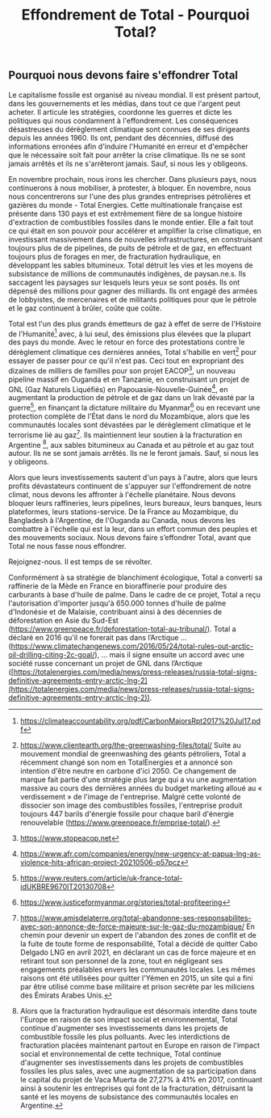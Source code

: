 ﻿---
title: "Effondrement de Total - Pourquoi Total?"
---

## Pourquoi nous devons faire s'effondrer Total

 Le capitalisme fossile est organisé au niveau mondial. Il est présent partout, dans les gouvernements et les médias, dans tout ce que l'argent peut acheter. Il articule les stratégies, coordonne les guerres et dicte les politiques qui nous condamnent à l'effondrement. Les conséquences désastreuses du dérèglement climatique sont connues de ses dirigeants depuis les années 1960. Ils ont, pendant des décennies, diffusé des informations erronées afin d'induire l'Humanité en erreur et d'empêcher que le nécessaire soit fait pour arrêter la crise climatique. Ils ne se sont jamais arrêtés et ils ne s'arrêteront jamais. Sauf, si nous les y obligeons.  
  
En novembre prochain, nous irons les chercher. Dans plusieurs pays, nous continuerons à nous mobiliser, à protester, à bloquer. En novembre, nous nous concentrerons sur l'une des plus grandes entreprises pétrolières et gazières du monde - Total Energies. Cette multinationale française est présente dans 130 pays et est extrêmement fière de sa longue histoire d'extraction de combustibles fossiles dans le monde entier. Elle a fait tout ce qui était en son pouvoir pour accélérer et amplifier  la crise climatique, en investissant massivement dans de nouvelles infrastructures, en construisant toujours plus de de pipelines, de puits de pétrole et de gaz, en effectuant toujours plus de forages en mer, de fracturation hydraulique, en développant les sables bitumineux. Total détruit les vies et les moyens de subsistance de millions de communautés indigènes, de paysan.ne.s. Ils saccagent les paysages sur lesquels leurs yeux se sont posés. Ils ont dépensé des millions pour gagner des milliards. Ils ont engagé des armées de lobbyistes, de mercenaires et de militants politiques pour que le pétrole et le gaz continuent à brûler, coûte que coûte.  
  
Total est l'un des plus grands émetteurs de gaz à effet de serre de l'Histoire de l'Humanité[^1] avec, à lui seul, des émissions plus élevées que la plupart des pays du monde. Avec le retour en force des protestations contre le dérèglement climatique ces dernières années, Total s'habille en vert[^2] pour essayer de passer pour ce qu'il n'est pas. Ceci tout en expropriant des dizaines de milliers de familles pour son projet EACOP[^3], un nouveau pipeline massif en Ouganda et en Tanzanie, en construisant un projet de GNL (Gaz Naturels Liquéfiés) en Papouasie-Nouvelle-Guinée[^4], en augmentant la production de pétrole et de gaz dans un Irak dévasté par la guerre[^5], en finançant la dictature militaire du Myanmar[^6] ou en recevant une protection complète de l'État dans le nord du Mozambique, alors que les communautés locales sont dévastées par le dérèglement climatique et le terrorisme lié au gaz[^7]. Ils maintiennent leur soutien à la fracturation en Argentine [^8], aux sables bitumineux au Canada et au pétrole et au gaz tout autour. Ils ne se sont jamais arrêtés. Ils ne le feront jamais. Sauf, si nous les y obligeons.  
  
Alors que leurs investissements sautent d'un pays à l'autre, alors que leurs profits dévastateurs continuent de s'appuyer sur l'effondrement de notre climat, nous devons les affronter à l'échelle planétaire. Nous devons bloquer leurs raffineries, leurs pipelines, leurs bureaux, leurs banques, leurs plateformes, leurs stations-service. De la France au Mozambique, du Bangladesh à l'Argentine, de l'Ouganda au Canada, nous devons les combattre à l'échelle qui est la leur, dans un effort commun des peuples et des mouvements sociaux. Nous devons faire s’effondrer Total, avant que Total ne nous fasse nous effondrer.  
  
Rejoignez-nous. Il est temps de se révolter.

[^1]: https://climateaccountability.org/pdf/CarbonMajorsRpt2017%20Jul17.pdf  
[^2]: https://www.clientearth.org/the-greenwashing-files/total/   Suite au mouvement mondial de greenwashing des géants pétroliers, Total a récemment changé son nom en TotalEnergies et a annoncé son intention d'être neutre en carbone d'ici 2050. Ce changement de marque fait partie d'une stratégie plus large qui a vu une augmentation massive au cours des dernières années du budget marketing alloué au « verdissement » de l'image de l'entreprise. Malgré cette volonté de dissocier son image des combustibles fossiles, l'entreprise produit toujours 447 barils d'énergie fossile pour chaque baril d'énergie renouvelable (https://www.greenpeace.fr/emprise-total/).  
  
Conformément à sa stratégie de blanchiment écologique, Total a converti sa raffinerie de la Mède en France en bioraffinerie pour produire des carburants à base d'huile de palme. Dans le cadre de ce projet, Total a reçu l'autorisation d'importer jusqu'à 650.000 tonnes d'huile de palme d'Indonésie et de Malaisie, contribuant ainsi à des décennies de déforestation en Asie du Sud-Est (https://www.greenpeace.fr/deforestation-total-au-tribunal/).
Total a déclaré en 2016 qu'il ne forerait pas dans l’Arctique  ... (https://www.climatechangenews.com/2016/05/24/total-rules-out-arctic-oil-drilling-citing-2c-goal/),  ... mais il signe ensuite un accord avec une société russe concernant un projet de GNL dans l’Arctique ([https://totalenergies.com/media/news/press-releases/russia-total-signs-definitive-agreements-entry-arctic-lng-2](https://totalenergies.com/media/news/press-releases/russia-total-signs-definitive-agreements-entry-arctic-lng-2)).

[^3]: https://www.stopeacop.net  
[^4]: https://www.afr.com/companies/energy/new-urgency-at-papua-lng-as-violence-hits-african-project-20210506-p57pcz  
[^5]: https://www.reuters.com/article/uk-france-total-idUKBRE9670IT20130708  
[^6]: https://www.justiceformyanmar.org/stories/total-profiteering  
[^7]: https://www.amisdelaterre.org/total-abandonne-ses-responsabilites-avec-son-annonce-de-force-majeure-sur-le-gaz-du-mozambique/ En chemin pour devenir un expert de l'abandon des zones de conflit et de la fuite de toute forme de responsabilité, Total a décidé de quitter Cabo Delgado LNG en avril 2021, en déclarant un cas de force majeure et en retirant tout son personnel de la zone, tout en négligeant ses engagements préalables envers les communautés locales. Les mêmes raisons ont été utilisées pour quitter l'Yémen en 2015, un site qui a fini par être utilisé comme base militaire et prison secrète par les miliciens des Émirats Arabes Unis. 
[^8]: Alors que la fracturation hydraulique est désormais interdite dans toute l'Europe en raison de son impact social et environnemental, Total continue d'augmenter ses investissements dans les projets de combustible fossile les plus polluants. Avec les interdictions de fracturation placées maintenant partout en Europe en raison de l'impact social et environnemental de cette technique, Total continue d'augmenter ses investissements dans les projets de combustibles fossiles les plus sales, avec une augmentation de sa participation dans le  capital du projet de Vaca Muerta de 27,27% à 41% en 2017, continuant ainsi à soutenir les entreprises qui font de la fracturation, détruisant la santé et les moyens de subsistance des communautés locales en Argentine.  
[^9]: Qui finance Total ? - https://reclaimfinance.org/site/en/2021/02/24/protect-the-climate-but-finance-total
